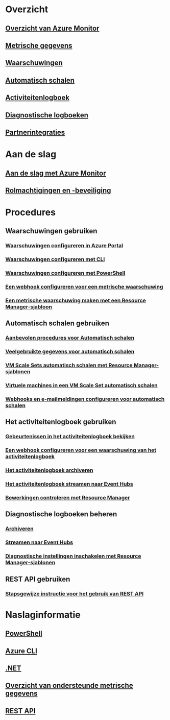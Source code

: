# Overzicht
## [Overzicht van Azure Monitor](../monitoring-and-diagnostics/monitoring-overview.md)
## [Metrische gegevens](../monitoring-and-diagnostics/monitoring-overview-metrics.md)
## [Waarschuwingen](../monitoring-and-diagnostics/monitoring-overview-alerts.md)
## [Automatisch schalen](../monitoring-and-diagnostics/monitoring-overview-autoscale.md)
## [Activiteitenlogboek](../monitoring-and-diagnostics/monitoring-overview-activity-logs.md)
## [Diagnostische logboeken](../monitoring-and-diagnostics/monitoring-overview-of-diagnostic-logs.md)
## [Partnerintegraties](../monitoring-and-diagnostics/monitoring-partners.md)


# Aan de slag
## [Aan de slag met Azure Monitor](../monitoring-and-diagnostics/monitoring-get-started.md)
## [Rolmachtigingen en -beveiliging](../monitoring-and-diagnostics/monitoring-roles-permissions-security.md)

# Procedures
## Waarschuwingen gebruiken
### [Waarschuwingen configureren in Azure Portal](../monitoring-and-diagnostics/insights-alerts-portal.md)
### [Waarschuwingen configureren met CLI](../monitoring-and-diagnostics/insights-alerts-command-line-interface.md)
### [Waarschuwingen configureren met PowerShell](../monitoring-and-diagnostics/insights-alerts-powershell.md)
### [Een webhook configureren voor een metrische waarschuwing](../monitoring-and-diagnostics/insights-webhooks-alerts.md)
### [Een metrische waarschuwing maken met een Resource Manager-sjabloon](../monitoring-and-diagnostics/monitoring-enable-alerts-using-template.md)
## Automatisch schalen gebruiken
### [Aanbevolen procedures voor Automatisch schalen](../monitoring-and-diagnostics/insights-autoscale-best-practices.md)
### [Veelgebruikte gegevens voor automatisch schalen](../monitoring-and-diagnostics/insights-autoscale-common-metrics.md)
### [VM Scale Sets automatisch schalen met Resource Manager-sjablonen](../monitoring-and-diagnostics/insights-advanced-autoscale-virtual-machine-scale-sets.md)
### [Virtuele machines in een VM Scale Set automatisch schalen](../virtual-machine-scale-sets/virtual-machine-scale-sets-windows-autoscale.md)
### [Webhooks en e-mailmeldingen configureren voor automatisch schalen](../monitoring-and-diagnostics/insights-autoscale-to-webhook-email.md)
## Het activiteitenlogboek gebruiken
### [Gebeurtenissen in het activiteitenlogboek bekijken](../monitoring-and-diagnostics/insights-debugging-with-events.md)
### [Een webhook configureren voor een waarschuwing van het activiteitenlogboek](../monitoring-and-diagnostics/insights-auditlog-to-webhook-email.md)
### [Het activiteitenlogboek archiveren](../monitoring-and-diagnostics/monitoring-archive-activity-log.md)
### [Het activiteitenlogboek streamen naar Event Hubs](../monitoring-and-diagnostics/monitoring-stream-activity-logs-event-hubs.md)
### [Bewerkingen controleren met Resource Manager](../resource-group-audit.md)
## Diagnostische logboeken beheren
### [Archiveren](../monitoring-and-diagnostics/monitoring-archive-diagnostic-logs.md)
### [Streamen naar Event Hubs](../monitoring-and-diagnostics/monitoring-stream-diagnostic-logs-to-event-hubs.md)
### [Diagnostische instellingen inschakelen met Resource Manager-sjablonen](../monitoring-and-diagnostics/monitoring-enable-diagnostic-logs-using-template.md)
## REST API gebruiken
### [Stapsgewijze instructie voor het gebruik van REST API](../monitoring-and-diagnostics/monitoring-rest-api-walkthrough.md)


# Naslaginformatie
## [PowerShell](../monitoring-and-diagnostics/insights-powershell-samples.md)
## [Azure CLI](../monitoring-and-diagnostics/insights-cli-samples.md)
## [.NET](https://msdn.microsoft.com/library/azure/dn802153)
## [Overzicht van ondersteunde metrische gegevens](../monitoring-and-diagnostics/monitoring-supported-metrics.md)
## [REST API](https://msdn.microsoft.com/library/azure/dn931943)

<!--HONumber=Nov16_HO4-->


